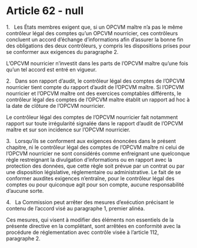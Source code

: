 # Article 62 - null


1.   Les États membres exigent que, si un OPCVM maître n’a pas le même contrôleur légal des comptes qu’un OPCVM nourricier, ces contrôleurs concluent un accord d’échange d’informations afin d’assurer la bonne fin des obligations des deux contrôleurs, y compris les dispositions prises pour se conformer aux exigences du paragraphe 2.

L’OPCVM nourricier n’investit dans les parts de l’OPCVM maître qu’une fois qu’un tel accord est entré en vigueur.

2.   Dans son rapport d’audit, le contrôleur légal des comptes de l’OPCVM nourricier tient compte du rapport d’audit de l’OPCVM maître. Si l’OPCVM nourricier et l’OPCVM maître ont des exercices comptables différents, le contrôleur légal des comptes de l’OPCVM maître établit un rapport ad hoc à la date de clôture de l’OPCVM nourricier.

Le contrôleur légal des comptes de l’OPCVM nourricier fait notamment rapport sur toute irrégularité signalée dans le rapport d’audit de l’OPCVM maître et sur son incidence sur l’OPCVM nourricier.

3.   Lorsqu’ils se conforment aux exigences énoncées dans le présent chapitre, ni le contrôleur légal des comptes de l’OPCVM maître ni celui de l’OPCVM nourricier ne sont considérés comme enfreignant une quelconque règle restreignant la divulgation d’informations ou en rapport avec la protection des données, que cette règle soit prévue par un contrat ou par une disposition législative, réglementaire ou administrative. Le fait de se conformer auxdites exigences n’entraîne, pour le contrôleur légal des comptes ou pour quiconque agit pour son compte, aucune responsabilité d’aucune sorte.

4.   La Commission peut arrêter des mesures d’exécution précisant le contenu de l’accord visé au paragraphe 1, premier alinéa.

Ces mesures, qui visent à modifier des éléments non essentiels de la présente directive en la complétant, sont arrêtées en conformité avec la procédure de réglementation avec contrôle visée à l’article 112, paragraphe 2.
